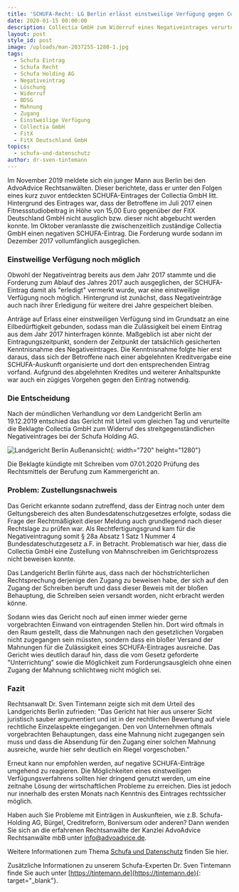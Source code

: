 ```yaml
---
title: 'SCHUFA-Recht: LG Berlin erlässt einstweilige Verfügung gegen Collectia GmbH'
date: 2020-01-15 00:00:00
description: Collectia GmbH zum Widerruf eines Negativeintrages verurteilt.
layout: post
style_id: post
image: /uploads/man-2037255-1280-1.jpg
tags:
  - Schufa Eintrag
  - Schufa Recht
  - Schufa Holding AG
  - Negativeintrag
  - Löschung
  - Widerruf
  - BDSG
  - Mahnung
  - Zugang
  - Einstweilige Verfügung
  - Collectia GmbH
  - FitX
  - FitX Deutschland GmbH
topics:
  - schufa-und-datenschutz
author: dr-sven-tintemann
---
```

Im November 2019 meldete sich ein junger Mann aus Berlin bei den AdvoAdvice Rechtsanwälten. Dieser berichtete, dass er unter den Folgen eines kurz zuvor entdeckten SCHUFA-Eintrages der Collectia GmbH litt. Hintergrund des Eintrages war, dass der Betroffene im Juli 2017 einen Fitnessstudiobeitrag in Höhe von 15,00 Euro gegenüber der FitX Deutschland GmbH nicht ausglich bzw. dieser nicht abgebucht werden konnte. Im Oktober veranlasste die zwischenzeitlich zuständige Collectia GmbH einen negativen SCHUFA-Eintrag. Die Forderung wurde sodann im Dezember 2017 vollumfänglich ausgeglichen.

### Einstweilige Verfügung noch möglich

Obwohl der Negativeintrag bereits aus dem Jahr 2017 stammte und die Forderung zum Ablauf des Jahres 2017 auch ausgeglichen, der SCHUFA-Eintrag damit als "erledigt" vermerkt wurde, war eine einstweilige Verfügung noch möglich. Hintergrund ist zunächst, dass Negativeinträge auch nach ihrer Erledigung für weitere drei Jahre gespeichert bleiben.&nbsp;

Anträge auf Erlass einer einstweiligen Verfügung sind im Grundsatz an eine Eilbedürftigkeit gebunden, sodass man die Zulässigkeit bei einem Eintrag aus dem Jahr 2017 hinterfragen könnte. Maßgeblich ist aber nicht der Eintragungszeitpunkt, sondern der Zeitpunkt der tatsächlich gesicherten Kenntnisnahme des Negativeintrages. Die Kenntnisnahme folgte hier erst daraus, dass sich der Betroffene nach einer abgelehnten Kreditvergabe eine SCHUFA-Auskunft organisierte und dort den entsprechenden Eintrag vorfand. Aufgrund des abgelehnten Kredites und weiterer Anhaltspunkte war auch ein zügiges Vorgehen gegen den Eintrag notwendig.

### Die Entscheidung

Nach der mündlichen Verhandlung vor dem Landgericht Berlin am 19.12.2019 entschied das Gericht mit Urteil vom gleichen Tag und verurteilte die Beklagte Collectia GmbH zum Widerruf des streitgegenständlichen Negativeintrages bei der Schufa Holding AG.&nbsp;

![Landgericht Berlin Außenansicht](/uploads/lg-berlin---littenstrasse.JPG "Landgericht Berlin verurteilt Collectia GmbH"){: width="720" height="1280"}

Die Beklagte kündigte mit Schreiben vom 07.01.2020 Prüfung des Rechtsmittels der Berufung zum Kammergericht an.&nbsp;

### Problem: Zustellungsnachweis

Das Gericht erkannte sodann zutreffend, dass der Eintrag noch unter dem Geltungsbereich des alten Bundesdatenschutzgesetzes erfolgte, sodass die Frage der Rechtmäßigkeit dieser Meldung auch grundlegend nach dieser Rechtslage zu prüfen war. Als Rechtfertigungsgrund kam für die Negativeintragung somit § 28a Absatz 1 Satz 1 Nummer 4 Bundesdateschutzgesetz a.F. in Betracht. Problematisch war hier, dass die Collectia GmbH eine Zustellung von Mahnschreiben im Gerichtsprozess nicht beweisen konnte.

Das Landgericht Berlin führte aus, dass nach der höchstrichterlichen Rechtsprechung derjenige den Zugang zu beweisen habe, der sich auf den Zugang der Schreiben beruft und dass dieser Beweis mit der bloßen Behauptung, die Schreiben seien versandt worden, nicht erbracht werden könne.&nbsp;

Sodann wies das Gericht noch auf einen immer wieder gerne vorgebrachten Einwand von eintragenden Stellen hin. Dort wird oftmals in den Raum gestellt, dass die Mahnungen nach den gesetzlichen Vorgaben nicht zugegangen sein müssten, sondern dass ein bloßer Versand der Mahnungen für die Zulässigkeit eines SCHUFA-Eintrages ausreiche. Das Gericht wies deutlich darauf hin, dass die vom Gesetz geforderte "Unterrichtung" sowie die Möglichkeit zum Forderungsausgleich ohne einen Zugang der Mahnung schlichtweg nicht möglich sei.

### Fazit

Rechtsanwalt Dr. Sven Tintemann zeigte sich mit dem Urteil des Landgerichts Berlin zufrieden: "Das Gericht hat hier aus unserer Sicht juristisch sauber argumentiert und ist in der rechtlichen Bewertung auf viele rechtliche Einzelaspekte eingegangen. Den von Unternehmen oftmals vorgebrachten Behauptungen, dass eine Mahnung nicht zugegangen sein muss und dass die Absendung für den Zugang einer solchen Mahnung ausreiche, wurde hier sehr deutlich ein Riegel vorgeschoben."&nbsp;

Erneut kann nur empfohlen werden, auf negative SCHUFA-Einträge umgehend zu reagieren. Die Möglichkeiten eines einstweiligen Verfügungsverfahrens sollten hier dringend genutzt werden, um eine zeitnahe Lösung der wirtschaftlichen Probleme zu erreichen. Dies ist jedoch nur innerhalb des ersten Monats nach Kenntnis des Eintrages rechtssicher möglich.

Haben auch Sie Probleme mit Einträgen in Auskunfteien, wie z.B. Schufa-Holding AG, Bürgel, Creditreform, Boniversum oder anderen? Dann wenden Sie sich an die erfahrenen Rechtsanwälte der Kanzlei AdvoAdvice Rechtsanwälte mbB unter [info@advoadvice.de](mailto:info@advoadvice.de).

Weitere Informationen zum Thema [Schufa und Datenschutz](/themen/schufa-und-datenschutz/)&nbsp;finden Sie hier.&nbsp;

Zusätzliche Informationen zu unserem Schufa-Experten Dr. Sven Tintemann finde Sie auch unter [https://tintemann.de](https://tintemann.de){: target="_blank"}.